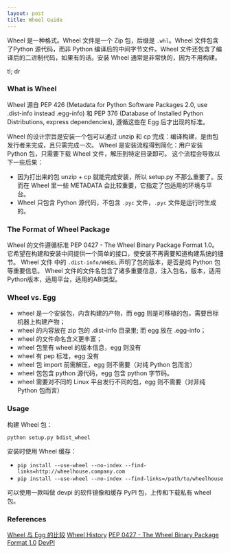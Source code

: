 ```yaml
---
layout: post
title: Wheel Guide
---
```


Wheel 是一种格式。Wheel 文件是一个 Zip 包，后缀是 `.whl`。Wheel 文件包含了Python 源代码，而非 Python 编译后的中间字节文件。Wheel 文件还包含了编译后的二进制代码，如果有的话。安装 Wheel 通常是非常快的，因为不用构建。

tl; dr

### What is Wheel

Wheel 源自   PEP 426 (Metadata for Python Software Packages 2.0, use .dist-info instead .egg-info) 和 PEP 376 (Database of Installed Python Distributions, express dependencies), 遵循这些在 Egg 后才出现的标准。

Wheel 的设计宗旨是安装一个包可以通过 unzip 和 cp 完成：编译构建，是由包发行者来完成，且只需完成一次。
Wheel 是安装流程得到简化：用户安装 Python 包，只需要下载 Wheel 文件，解压到特定目录即可。
这个流程会导致以下一些后果：

- 因为打出来的包 unzip + cp 就能完成安装，所以 setup.py 不那么重要了。反而在 Wheel 里一些 METADATA 会比较重要，它指定了包适用的环境与平台。
- Wheel 只包含 Python 源代码，不包含 `.pyc` 文件，`.pyc` 文件是运行时生成的。
 
### The Format of Wheel Package

Wheel 的文件遵循标准 PEP 0427 - The Wheel Binary Package Format 1.0。
它希望在构建和安装中间提供一个简单的接口，使安装不再需要知道构建系统的细节。
Wheel 文件 中的 `.dist-info/WHEEL` 声明了包的版本，是否是纯 Python 包等重要信息。
Wheel 文件的文件名包含了诸多重要信息，注入包名，版本，适用Python版本，适用平台，适用的ABI类型。

### Wheel vs. Egg

- wheel 是一个安装包，内含构建的产物，而 egg 则是可移植的包，需要目标机器上构建产物；
- wheel 的内容放在 zip 包的 .dist-info 目录里; 而 egg 放在 .egg-info；
- wheel 的文件命名含义更丰富；
- wheel 包里有 wheel 的版本信息，egg 则没有
- wheel 有 pep 标准，egg 没有
- wheel 包 import 前需解压，egg 则不需要（对纯 Python 包而言）
- wheel 包包含 python 源代码，egg 包含 python 字节码。
- wheel 需要对不同的 Linux 平台发行不同的包，egg 则不需要（对非纯 Python 包而言）

### Usage

构建 Wheel 包：

    python setup.py bdist_wheel

安装时使用 Wheel 缓存：

- `pip install --use-wheel --no-index --find-links=http://wheelhouse.company.com` 
- `pip install --use-wheel --no-index --find-links=/path/to/wheelhouse`

可以使用一款叫做 devpi 的软件镜像和缓存 PyPI 包，上传和下载私有 wheel 包。

### References

[Wheel 与 Egg 的比较](http://lucumr.pocoo.org/2014/1/27/python-on-wheels/)
[Wheel History](http://wheel.readthedocs.org/en/latest/)
[PEP 0427 - The Wheel Binary Package Format 1.0](https://www.python.org/dev/peps/pep-0427/)
[DevPI](http://doc.devpi.net/latest/)
